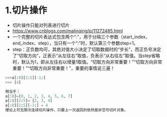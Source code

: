 # 1.切片操作 
- 切片操作只能对列表进行切片
- https://www.cnblogs.com/malinqing/p/11272485.html
- 一个完整的切片表达式包含两个“:”，用于分隔三个参数（start_index、end_index、step），当只有一个“:”时，默认第三个参数step=1。
- step：正负数均可，其绝对值大小决定了切取数据时的“步长”，而正负号决定了“切取方向”，正表示“从左往右”取值，负表示“从右往左”取值。当step省略时，默认为1，即从左往右以增量1取值。“切取方向非常重要！”“切取方向非常重要！”“切取方向非常重要！”，重要的事情说三遍！

```python
>>>a[:8][2:5][-1:]
>>> [4]

相当于：
a[:8]=[0, 1, 2, 3, 4, 5, 6, 7]
a[:8][2:5]= [2, 3, 4]
a[:8][2:5][-1:] = 4
理论上可无限次连续切片操作，只要上一次返回的依然是非空可切片对象。
```